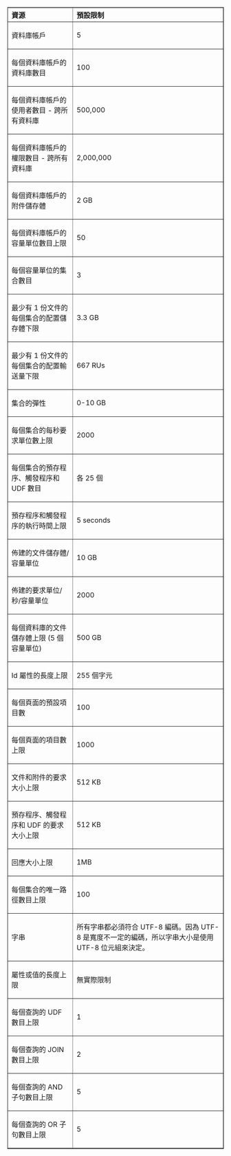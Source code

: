 ﻿<table cellspacing="0" border="1">
<tr>
   <th align="left" valign="middle">資源</th>
   <th align="left" valign="middle">預設限制</th>
</tr>
<tr>
   <td valign="middle"><p>資料庫帳戶</p></td>
   <td valign="middle"><p>5</p></td>
</tr>
<tr>
   <td valign="middle"><p>每個資料庫帳戶的資料庫數目</p></td>
   <td valign="middle"><p>100</p></td>
</tr>
<tr>
   <td valign="middle"><p>每個資料庫帳戶的使用者數目 - 跨所有資料庫</p></td>
   <td valign="middle"><p>500,000</p></td>
</tr>
<tr>
   <td valign="middle"><p>每個資料庫帳戶的權限數目 - 跨所有資料庫</p></td>
   <td valign="middle"><p>2,000,000</p></td>
</tr>
<tr>
   <td valign="middle"><p>每個資料庫帳戶的附件儲存體</p></td>
   <td valign="middle"><p>2 GB</p></td>
</tr>
<tr>
   <td valign="middle"><p>每個資料庫帳戶的容量單位數目上限</p></td>
   <td valign="middle"><p>50</p></td>
</tr>
<tr>
   <td valign="middle"><p>每個容量單位的集合數目</p></td>
   <td valign="middle"><p>3</p></td>
</tr>
<tr>
   <td valign="middle"><p>最少有 1 份文件的每個集合的配置儲存體下限</p></td>
   <td valign="middle"><p>3.3 GB</p></td>
</tr>
<tr>
   <td valign="middle"><p>最少有 1 份文件的每個集合的配置輸送量下限</p></td>
   <td valign="middle"><p>667 RUs</p></td>
</tr>
<tr>
   <td valign="middle"><p>集合的彈性</p></td>
   <td valign="middle"><p>0-10 GB</p></td>
</tr>
<tr>
   <td valign="middle"><p>每個集合的每秒要求單位數上限</p></td>
   <td valign="middle"><p>2000</p></td>
</tr>
<tr>
   <td valign="middle"><p>每個集合的預存程序、觸發程序和 UDF 數目</p></td>
   <td valign="middle"><p>各 25 個</p></td>
</tr>
<tr>
   <td valign="middle"><p>預存程序和觸發程序的執行時間上限</p></td>
   <td valign="middle"><p>5 seconds</p></td>
</tr>
<tr>
   <td valign="middle"><p>佈建的文件儲存體/容量單位</p></td>
   <td valign="middle"><p>10 GB</p></td>
</tr>
<tr>
   <td valign="middle"><p>佈建的要求單位/秒/容量單位</p></td>
   <td valign="middle"><p>2000</p></td>
</tr>
<tr>
   <td valign="middle"><p>每個資料庫的文件儲存體上限 (5 個容量單位)</p></td>
   <td valign="middle"><p>500 GB</p></td>
</tr>
<tr>
   <td valign="middle"><p>Id 屬性的長度上限</p></td>
   <td valign="middle"><p>255 個字元</p></td>
</tr>
<tr>
   <td valign="middle"><p>每個頁面的預設項目數</p></td>
   <td valign="middle"><p>100</p></td>
</tr>
<tr>
   <td valign="middle"><p>每個頁面的項目數上限</p></td>
   <td valign="middle"><p>1000</p></td>
</tr>
<tr>
   <td valign="middle"><p>文件和附件的要求大小上限</p></td>
   <td valign="middle"><p>512 KB</p></td>
</tr>
<tr>
   <td valign="middle"><p>預存程序、觸發程序和 UDF 的要求大小上限</p></td>
   <td valign="middle"><p>512 KB</p></td>
</tr>
<tr>
   <td valign="middle"><p>回應大小上限</p></td>
   <td valign="middle"><p>1MB</p></td>
</tr>
<tr>
   <td valign="middle"><p>每個集合的唯一路徑數目上限</p></td>
   <td valign="middle"><p>100</p></td>
</tr>
<tr>
   <td valign="middle"><p>字串</p></td>
   <td valign="middle"><p>所有字串都必須符合 UTF-8 編碼。因為 UTF-8 是寬度不一定的編碼，所以字串大小是使用 UTF-8 位元組來決定。</p></td>
</tr>
<tr>
   <td valign="middle"><p>屬性或值的長度上限</p></td>
   <td valign="middle"><p>無實際限制</p></td>
</tr>
<tr>
   <td valign="middle"><p>每個查詢的 UDF 數目上限</p></td>
   <td valign="middle"><p>1</p></td>
</tr>
<tr>
   <td valign="middle"><p>每個查詢的 JOIN 數目上限</p></td>
   <td valign="middle"><p>2</p></td>
</tr>
<tr>
   <td valign="middle"><p>每個查詢的 AND 子句數目上限</p></td>
   <td valign="middle"><p>5</p></td>
</tr>
<tr>
   <td valign="middle"><p>每個查詢的 OR 子句數目上限 </p></td>
   <td valign="middle"><p>5</p></td>
</tr>
</table>


<!--HONumber=47-->
